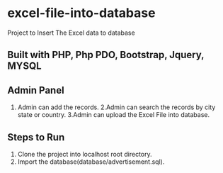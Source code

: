 # excel-file-into-database
Project to Insert The Excel data to database 
## Built with PHP, Php PDO, Bootstrap, Jquery, MYSQL 
## Admin Panel
1. Admin can add the records.
2.Admin can search the records by city state or country.
3.Admin can upload the Excel File into database.
## Steps to Run
1. Clone the project into localhost root directory.
2. Import the database(database/advertisement.sql).
